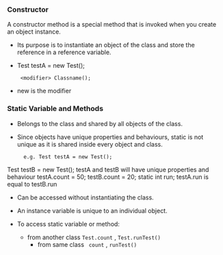 ### Constructor

A constructor method is a special method that is invoked when you create an object instance.
- Its purpose is to instantiate an object of the class and store the reference in a reference variable.
- Test testA = new Test();

       <modifier> Classname();  
- new is the modifier

### Static Variable and Methods

- Belongs to the class and shared by all objects of the class.
- Since objects have unique properties and behaviours, static is not unique as it is shared inside every object and class.

        e.g. Test testA = new Test();  
Test testB = new Test(); testA and testB will have unique properties and behaviour testA.count = 50; testB.count = 20; static int run; testA.run is equal to testB.run
- Can be accessed without instantiating the class.
- An instance variable is unique to an individual object.

- To access static variable or method:
   - from another class
     `Test.count` ,  `Test.runTest()`
     - from same class
     ` count` , `runTest()`
